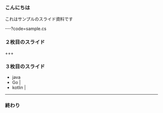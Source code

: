 ### こんにちは


これはサンプルのスライド資料です

---?code=sample.cs

### ２枚目のスライド

+++

### ３枚目のスライド

- java 
- Go |
- kotlin |


---

### 終わり

